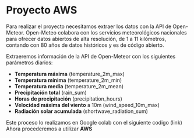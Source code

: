 # Proyecto AWS
Para realizar el proyecto necesitamos extraer los datos con la API de Open-Meteor.
Open-Meteo colabora con los servicios meteorológicos nacionales para ofrecer datos abiertos de alta resolución, de 1 a 11 kilómetros, 
contando con 80 años de datos históricos y es de código abierto.

Extraeremos información de la API de Open-Meteor con los siguientes parámetros diarios:
- **Temperatura máxima** (temperature_2m_max)
- **Temperatura mínima** (temperature_2m_min)
- **Temperatura media** (temperature_2m_mean)
- **Precipitación total** (rain_sum)
- **Horas de precipitación** (precipitation_hours)
- **Velocidad máxima del viento** a 10m (wind_speed_10m_max)
- **Radiación solar acumulada** (shortwave_radiation_sum)
  
Este proceso lo realizamos en Google colab con el siguiente codigo (link)
Ahora procederemos a utilizar **AWS**

